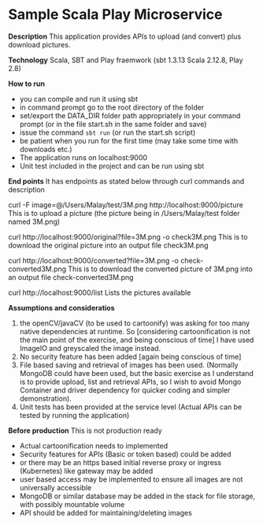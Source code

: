 # Sample Scala Play Microservice 

__Description__
This application provides APIs to upload (and convert) plus download pictures.

__Technology__
Scala, SBT and Play fraemwork
(sbt 1.3.13 Scala 2.12.8, Play 2.8)

__How to run__
* you can compile and run it using sbt 
* in command prompt go to the root directory of the folder
* set/export the DATA_DIR folder path appropriately in your command prompt 
(or in the file start.sh in the same folder and save)
* issue the command `sbt run` (or run the start.sh script)
* be patient when you run for the first time (may take some time with downloads etc.)
* The application runs on localhost:9000 
* Unit test included in the project and can be run using sbt

__End points__
It has endpoints as stated below through curl commands and description

curl -F image=@/Users/Malay/test/3M.png http://localhost:9000/picture
This is to upload a picture (the picture being in /Users/Malay/test folder named 3M.png)

curl http://localhost:9000/original?file=3M.png -o check3M.png
This is to download the original picture into an output file check3M.png

curl http://localhost:9000/converted?file=3M.png -o check-converted3M.png
This is to download the converted picture of 3M.png into an output file check-converted3M.png

curl http://localhost:9000/list
Lists the pictures available

__Assumptions and consideratios__
1. the openCV/javaCV (to be used to cartoonify) was asking for too many native dependencies at runtime.
So [considering cartoonification is not the main point of the exercise, and being conscious of time]
I have used ImageIO and greyscaled the image instead.
2. No security feature has been added [again being conscious of time]
3. File based saving and retrieval of images has been used. 
(Normally MongoDB could have been used, but the basic exercise as I understand is to provide upload, list and retrieval APIs, so I wish to avoid Mongo Container and driver dependency for quicker coding and simpler demonstration).
4. Unit tests has been provided at the service level (Actual APIs can be tested by running the application)

__Before production__
This is not production ready
* Actual cartoonification needs to implemented
* Security features for APIs (Basic or token based) could be added
* or there may be an https based initial reverse proxy or ingress (Kubernetes) like gateway may be added
* user based access may be implemented to ensure all images are not universally accessible
* MongoDB or similar database may be added in the stack for file storage, with possibly mountable volume
* API should be added for maintaining/deleting images
